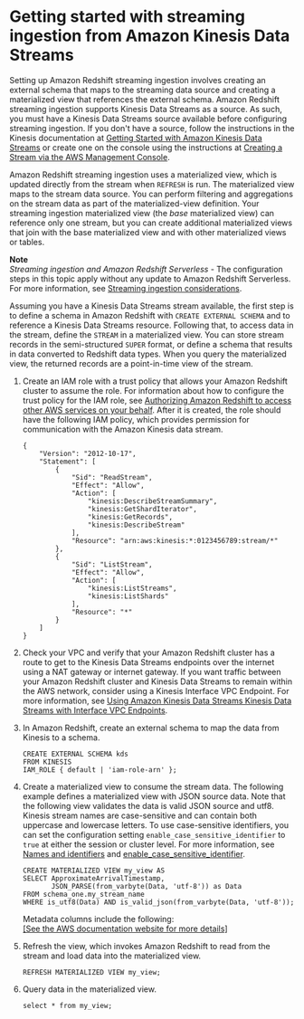 # Getting started with streaming ingestion from Amazon Kinesis Data Streams<a name="materialized-view-streaming-ingestion-getting-started"></a>

 Setting up Amazon Redshift streaming ingestion involves creating an external schema that maps to the streaming data source and creating a materialized view that references the external schema\. Amazon Redshift streaming ingestion supports Kinesis Data Streams as a source\. As such, you must have a Kinesis Data Streams source available before configuring streaming ingestion\. If you don't have a source, follow the instructions in the Kinesis documentation at [Getting Started with Amazon Kinesis Data Streams](https://docs.aws.amazon.com/streams/latest/dev/getting-started.html) or create one on the console using the instructions at [Creating a Stream via the AWS Management Console](https://docs.aws.amazon.com/streams/latest/dev/how-do-i-create-a-stream.html)\.

 Amazon Redshift streaming ingestion uses a materialized view, which is updated directly from the stream when `REFRESH` is run\. The materialized view maps to the stream data source\. You can perform filtering and aggregations on the stream data as part of the materialized\-view definition\. Your streaming ingestion materialized view \(the *base* materialized view\) can reference only one stream, but you can create additional materialized views that join with the base materialized view and with other materialized views or tables\. 

**Note**  
*Streaming ingestion and Amazon Redshift Serverless* \- The configuration steps in this topic apply without any update to Amazon Redshift Serverless\. For more information, see [Streaming ingestion considerations](materialized-view-streaming-ingestion.md#materialized-view-streaming-ingestion-considerations)\.

Assuming you have a Kinesis Data Streams stream available, the first step is to define a schema in Amazon Redshift with `CREATE EXTERNAL SCHEMA` and to reference a Kinesis Data Streams resource\. Following that, to access data in the stream, define the `STREAM` in a materialized view\. You can store stream records in the semi\-structured `SUPER` format, or define a schema that results in data converted to Redshift data types\. When you query the materialized view, the returned records are a point\-in\-time view of the stream\. 

1. Create an IAM role with a trust policy that allows your Amazon Redshift cluster to assume the role\. For information about how to configure the trust policy for the IAM role, see [Authorizing Amazon Redshift to access other AWS services on your behalf](https://docs.aws.amazon.com/redshift/latest/mgmt/authorizing-redshift-service.html)\. After it is created, the role should have the following IAM policy, which provides permission for communication with the Amazon Kinesis data stream\. 

   ```
   {
       "Version": "2012-10-17",
       "Statement": [
           {
               "Sid": "ReadStream",
               "Effect": "Allow",
               "Action": [
                   "kinesis:DescribeStreamSummary",
                   "kinesis:GetShardIterator",
                   "kinesis:GetRecords",
                   "kinesis:DescribeStream"
               ],
               "Resource": "arn:aws:kinesis:*:0123456789:stream/*"
           },
           {
               "Sid": "ListStream",
               "Effect": "Allow",
               "Action": [
                   "kinesis:ListStreams",
                   "kinesis:ListShards"
               ],
               "Resource": "*"
           }
       ]
   }
   ```

1. Check your VPC and verify that your Amazon Redshift cluster has a route to get to the Kinesis Data Streams endpoints over the internet using a NAT gateway or internet gateway\. If you want traffic between your Amazon Redshift cluster and Kinesis Data Streams to remain within the AWS network, consider using a Kinesis Interface VPC Endpoint\. For more information, see [Using Amazon Kinesis Data Streams Kinesis Data Streams with Interface VPC Endpoints](https://docs.aws.amazon.com/streams/latest/dev/vpc.html)\.

1. In Amazon Redshift, create an external schema to map the data from Kinesis to a schema\.

   ```
   CREATE EXTERNAL SCHEMA kds
   FROM KINESIS
   IAM_ROLE { default | 'iam-role-arn' };
   ```

1. Create a materialized view to consume the stream data\. The following example defines a materialized view with JSON source data\. Note that the following view validates the data is valid JSON source and utf8\. Kinesis stream names are case\-sensitive and can contain both uppercase and lowercase letters\. To use case\-sensitive identifiers, you can set the configuration setting `enable_case_sensitive_identifier` to `true` at either the session or cluster level\. For more information, see [Names and identifiers](https://docs.aws.amazon.com/redshift/latest/dg/r_names.html) and [enable\_case\_sensitive\_identifier](https://docs.aws.amazon.com/redshift/latest/dg/r_enable_case_sensitive_identifier.html)\.

   ```
   CREATE MATERIALIZED VIEW my_view AS
   SELECT ApproximateArrivalTimestamp,
          JSON_PARSE(from_varbyte(Data, 'utf-8')) as Data
   FROM schema_one.my_stream_name
   WHERE is_utf8(Data) AND is_valid_json(from_varbyte(Data, 'utf-8'));
   ```

   Metadata columns include the following:    
[\[See the AWS documentation website for more details\]](http://docs.aws.amazon.com/redshift/latest/dg/materialized-view-streaming-ingestion-getting-started.html)

1. Refresh the view, which invokes Amazon Redshift to read from the stream and load data into the materialized view\.

   ```
   REFRESH MATERIALIZED VIEW my_view;
   ```

1. Query data in the materialized view\.

   ```
   select * from my_view;
   ```
